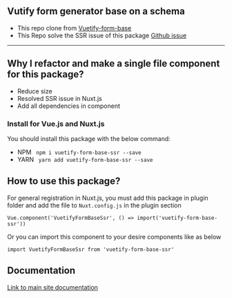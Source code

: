 ## Vutify form generator base on a schema

-   This repo clone from [Vuetify-form-base](https://github.com/wotamann/vuetify-form)
-   This Repo solve the SSR issue of this package [Github issue](https://github.com/wotamann/vuetify-form-base/issues/50)

---

## Why I refactor and make a single file component for this package?

-   Reduce size
-   Resolved SSR issue in Nuxt.js
-   Add all dependencies in component

### Install for Vue.js and Nuxt.js

You should install this package with the below command:

-   NPM ` npm i vuetify-form-base-ssr --save`
-   YARN ` yarn add vuetify-form-base-ssr --save`

## How to use this package?

For general registration in Nuxt.js, you must add this package in plugin folder and add the file to `Nuxt.config.js` in the plugin section

`Vue.component('VuetifyFormBaseSsr', () => import('vuetify-form-base-ssr'))`

Or you can import this component to your desire components like as below

`import VuetifyFormBaseSsr from 'vuetify-form-base-ssr' `

## Documentation

[Link to main site documentation](https://wotamann.github.io/vuetify)
